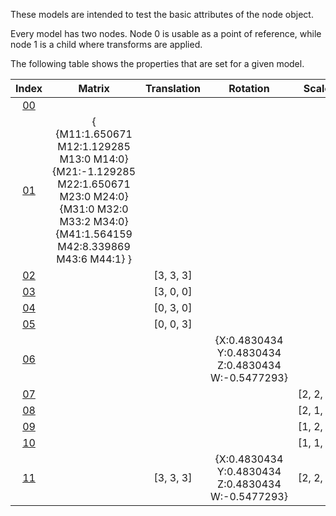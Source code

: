 These models are intended to test the basic attributes of the node object.  

Every model has two nodes. Node 0 is usable as a point of reference, while node 1 is a child where transforms are applied.  

The following table shows the properties that are set for a given model.  


Index | Matrix | Translation | Rotation | Scale
:---: | :---: | :---: | :---: | :---:
[00](./Node_TransformChild_00.gltf) |   |   |   |  
[01](./Node_TransformChild_01.gltf) | { {M11:1.650671 M12:1.129285 M13:0 M14:0} {M21:-1.129285 M22:1.650671 M23:0 M24:0} {M31:0 M32:0 M33:2 M34:0} {M41:1.564159 M42:8.339869 M43:6 M44:1} } |   |   |  
[02](./Node_TransformChild_02.gltf) |   | [3,&nbsp;3,&nbsp;3] |   |  
[03](./Node_TransformChild_03.gltf) |   | [3,&nbsp;0,&nbsp;0] |   |  
[04](./Node_TransformChild_04.gltf) |   | [0,&nbsp;3,&nbsp;0] |   |  
[05](./Node_TransformChild_05.gltf) |   | [0,&nbsp;0,&nbsp;3] |   |  
[06](./Node_TransformChild_06.gltf) |   |   | {X:0.4830434 Y:0.4830434 Z:0.4830434 W:-0.5477293} |  
[07](./Node_TransformChild_07.gltf) |   |   |   | [2,&nbsp;2,&nbsp;2]
[08](./Node_TransformChild_08.gltf) |   |   |   | [2,&nbsp;1,&nbsp;1]
[09](./Node_TransformChild_09.gltf) |   |   |   | [1,&nbsp;2,&nbsp;1]
[10](./Node_TransformChild_10.gltf) |   |   |   | [1,&nbsp;1,&nbsp;2]
[11](./Node_TransformChild_11.gltf) |   | [3,&nbsp;3,&nbsp;3] | {X:0.4830434 Y:0.4830434 Z:0.4830434 W:-0.5477293} | [2,&nbsp;2,&nbsp;2]
 
